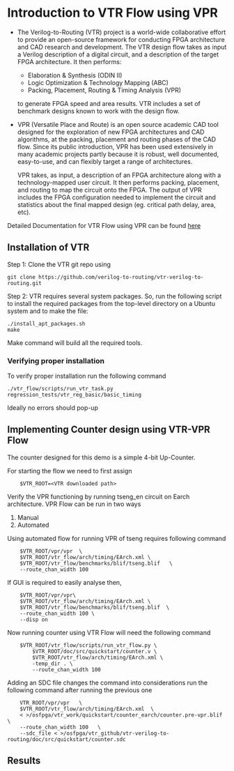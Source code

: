 # Introduction to VTR Flow using VPR
- The Verilog-to-Routing (VTR) project is a world-wide collaborative effort to provide an open-source framework for conducting FPGA architecture and CAD research and development. The VTR design flow takes as input a Verilog description of a digital circuit, and a description of the target FPGA architecture. It then performs:

    - Elaboration & Synthesis (ODIN II)
    - Logic Optimization & Technology Mapping (ABC)
    - Packing, Placement, Routing & Timing Analysis (VPR)

	to generate FPGA speed and area results. VTR includes a set of benchmark designs known to work with the design flow.

- VPR (Versatile Place and Route) is an open source academic CAD tool designed for the exploration of new FPGA architectures and CAD algorithms, at the packing, placement and routing phases of the CAD flow. Since its public introduction, VPR has been used extensively in many academic projects partly because it is robust, well documented, easy-to-use, and can flexibly target a range of architectures.

	VPR takes, as input, a description of an FPGA architecture along with a technology-mapped user circuit. It then performs packing, placement, and routing to map the circuit onto the FPGA. The output of VPR includes the FPGA configuration needed to implement the circuit and statistics about the final mapped design (eg. critical path delay, area, etc).

Detailed Documentation for VTR Flow using VPR can be found [here](https://docs.verilogtorouting.org/en/latest/quickstart/)

## Installation of VTR
Step 1: Clone the VTR git repo using

	git clone https://github.com/verilog-to-routing/vtr-verilog-to-routing.git

Step 2: VTR requires several system packages. So, run the following script to install the required packages from the top-level directory on a Ubuntu system and to make the file:

	./install_apt_packages.sh
	make
	
Make command will build all the required tools.

### Verifying proper installation
To verify proper installation run the following command
	
	./vtr_flow/scripts/run_vtr_task.py regression_tests/vtr_reg_basic/basic_timing
	
Ideally no errors should pop-up

## Implementing Counter design using VTR-VPR Flow
The counter designed for this demo is a simple 4-bit Up-Counter.

For starting the flow we need to first assign 
		
		$VTR_ROOT=<VTR downloaded path>

Verify the VPR functioning by running tseng_en circuit on Earch architecture. VPR Flow can be run in two ways 
 1. Manual 
 2. Automated

Using automated flow for running VPR of tseng requires following command 

		$VTR_ROOT/vpr/vpr  \
		$VTR_ROOT/vtr_flow/arch/timing/EArch.xml \
		$VTR_ROOT/vtr_flow/benchmarks/blif/tseng.blif   \
		--route_chan_width 100

If GUI is required to easily analyse then,

		$VTR_ROOT/vpr/vpr\
		$VTR_ROOT/vtr_flow/arch/timing/EArch.xml \
		$VTR_ROOT/vtr_flow/benchmarks/blif/tseng.blif  \
		--route_chan_width 100 \
		--disp on
		
Now running counter using VTR Flow will need the following command
		
		$VTR_ROOT/vtr_flow/scripts/run_vtr_flow.py \
    		$VTR_ROOT/doc/src/quickstart/counter.v \
    		$VTR_ROOT/vtr_flow/arch/timing/EArch.xml \
    		-temp_dir . \
    		--route_chan_width 100 
		
Adding an SDC file changes the command into considerations run the following command after running the previous one

		VTR_ROOT/vpr/vpr   \
		$VTR_ROOT/vtr_flow/arch/timing/EArch.xml  \
		< >/osfpga/vtr_work/quickstart/counter_earch/counter.pre-vpr.blif   \
		--route_chan_width 100   \
		--sdc_file < >/osfpga/vtr_github/vtr-verilog-to-routing/doc/src/quickstart/counter.sdc

## Results
		

		




		

